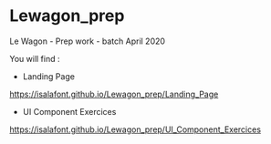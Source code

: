 # Lewagon_prep
Le Wagon - Prep work  - batch April 2020 

You will find : 
 - Landing Page 
 
 https://isalafont.github.io/Lewagon_prep/Landing_Page
 
 - UI Component Exercices 
 
 https://isalafont.github.io/Lewagon_prep/UI_Component_Exercices
 
